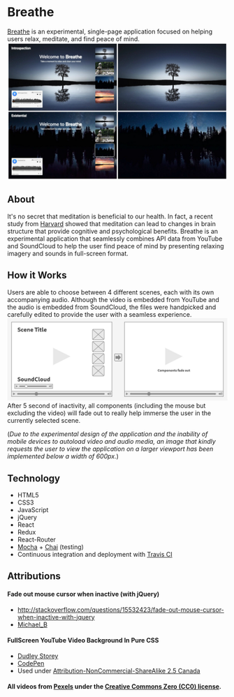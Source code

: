 # Breathe
<a href="https://breathe-app.herokuapp.com/">Breathe</a> is an experimental, single-page application focused on helping users relax, meditate, and find peace of mind.
<img src="./images/Breathe_Snapshots.jpg">

## About
It's no secret that meditation is beneficial to our health. In fact, a recent study from <a href="http://news.harvard.edu/gazette/story/2011/01/eight-weeks-to-a-better-brain/">Harvard</a> showed that meditation can lead to changes in brain structure that provide cognitive and psychological benefits. Breathe is an experimental application that seamlessly combines API data from YouTube and SoundCloud to help the user find peace of mind by presenting relaxing imagery and sounds in full-screen format.

## How it Works
Users are able to choose between 4 different scenes, each with its own accompanying audio. Although the video is embedded from YouTube and the audio is embedded from SoundCloud, the files were handpicked and carefully edited to provide the user with a seamless experience.
<img src="./images/breathe_wireframe.JPG">
After 5 second of inactivity, all components (including the mouse but excluding the video) will fade out to really help immerse the user in the currently selected scene.

(<em>Due to the experimental design of the application and the inability of mobile devices to autoload video and audio media, an image that kindly requests the user to view the application on a larger viewport has been implemented below a width of 600px.</em>)

## Technology
* HTML5
* CSS3
* JavaScript
* jQuery
* React
* Redux
* React-Router
* <a href="https://mochajs.org/">Mocha</a> + <a href="http://chaijs.com/">Chai</a> (testing)
* Continuous integration and deployment with <a href="https://travis-ci.org/">Travis CI</a>

## Attributions
#### Fade out mouse cursor when inactive (with jQuery)
* <a href="http://stackoverflow.com/questions/15532423/fade-out-mouse-cursor-when-inactive-with-jquery">http://stackoverflow.com/questions/15532423/fade-out-mouse-cursor-when-inactive-with-jquery</a>
* <a href="http://stackoverflow.com/users/708700/michael-b">Michael_B</a>

#### FullScreen YouTube Video Background In Pure CSS
* <a href="http://thenewcode.com/">Dudley Storey</a>
* <a href="https://codepen.io/dudleystorey/pen/PZyMrd">CodePen</a>
* Used under <a href="https://creativecommons.org/licenses/by-nc-sa/2.5/ca/">Attribution-NonCommercial-ShareAlike 2.5 Canada</a>

#### All videos from <a href="https://videos.pexels.com/">Pexels</a> under the <a href="https://videos.pexels.com/video-license">Creative Commons Zero (CC0) license</a>.